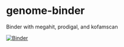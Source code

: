 # genome-binder

Binder with megahit, prodigal, and kofamscan

[![Binder](https://mybinder.org/badge_logo.svg)](https://mybinder.org/v2/gh/AstrobioMike/genome-binder/master?urlpath=lab)
